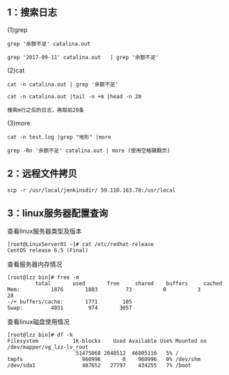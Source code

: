 ## 1：搜索日志

(1)grep 

    grep '余额不足' catalina.out

	grep '2017-09-11' catalina.out   | grep '余额不足' 

(2)cat 

    cat -n catalina.out | grep '余额不足'

	cat -n catalina.out |tail -n +m |head -n 20

	搜索m行之后的日志，再取前20条

 

(3)more

    cat -n test.log |grep "地形" |more

	grep -Rn '余额不足' catalina.out | more (使用空格键翻页)

## 2：远程文件拷贝

    scp -r /usr/local/jenkinsdir/ 59.110.163.78:/usr/local

## 3：linux服务器配置查询

查看linux服务器类型及版本

    [root@LinuxServer01 ~]# cat /etc/redhat-release
	CentOS release 6.5 (Final)

查看服务器内存情况

    [root@lzz bin]# free -m
             total       used       free     shared    buffers     cached
	Mem:          1876       1803         73          0          3         28
	-/+ buffers/cache:       1771        105
	Swap:         4031        974       3057

查看linux磁盘使用情况

    [root@lzz bin]# df -k
	Filesystem           1K-blocks    Used Available Use% Mounted on
	/dev/mapper/vg_lzz-lv_root
	                      51475068 2048512  46805116   5% /
	tmpfs                   960996       0    960996   0% /dev/shm
	/dev/sda1               487652   27797    434255   7% /boot